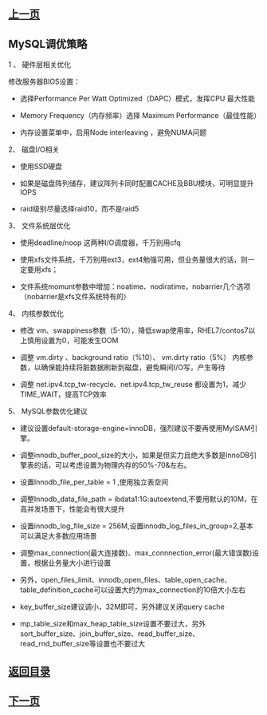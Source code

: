 ## [上一页](course16)
## MySQL调优策略

1 、 硬件层相关优化

修改服务器BIOS设置：

- 选择Performance Per Watt Optimized（DAPC）模式，发挥CPU 最大性能

- Memory Frequency（内存频率）选择 Maximum Performance（最佳性能）

- 内存设置菜单中，启用Node interleaving ，避免NUMA问题

2、 磁盘I/O相关

- 使用SSD硬盘

- 如果是磁盘阵列储存，建议阵列卡同时配置CACHE及BBU模块，可明显提升IOPS

- raid级别尽量选择raid10，而不是raid5

3、 文件系统层优化

- 使用deadline/noop 这两种I/O调度器，千万别用cfq

- 使用xfs文件系统，千万别用ext3，ext4勉强可用，但业务量很大的话，则一定要用xfs；

- 文件系统momunt参数中增加：noatime、nodiratime，nobarrier几个选项（nobarrier是xfs文件系统特有的）

4、 内核参数优化

- 修改 vm、swappiness参数（5-10），降低swap使用率，RHEL7/contos7以上慎用设置为0，可能发生OOM

- 调整 vm.dirty 、background ratio（%10）、 vm.dirty ratio（5%） 内核参数，以确保能持续将脏数据刷新到磁盘，避免瞬间I/O写，产生等待

- 调整 net.ipv4.tcp_tw-recycle、net.ipv4.tcp_tw_reuse 都设置为1，减少TIME_WAIT，提高TCP效率

5、 MySQL参数优化建议

- 建议设置default-storage-engine=innoDB，强烈建议不要再使用MyISAM引擎。

- 调整innodb_buffer_pool_size的大小，如果是但实力且绝大多数是InnoDB引擎表的话，可以考虑设置为物理内存的50%-70&左右。

- 设置Innodb_file_per_table = 1 ,使用独立表空间

- 调整Innodb_data_file_path = ibdata1:1G:autoextend,不要用默认的10M，在高并发场景下，性能会有很大提升

- 设置innodb_log_file_size = 256M,设置innodb_log_files_in_group=2,基本可以满足大多数应用场景

- 调整max_connection(最大连接数)、max_connnection_error(最大错误数)设置，根据业务量大小进行设置

- 另外，open_files_limit、innodb_open_files、table_open_cache、table_definition_cache可以设置大约为max_connection的10倍大小左右

- key_buffer_size建议调小，32M即可，另外建议关闭query cache

- mp_table_size和max_heap_table_size设置不要过大，另外sort_buffer_size、join_buffer_size、read_buffer_size、read_rnd_buffer_size等设置也不要过大






## [返回目录](https://wuchengcheng110120.github.io/MySQL/learnMySQL)
## [下一页](course18)

